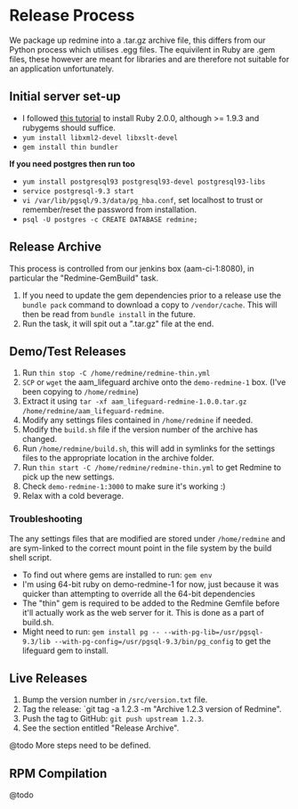 # Release Process

We package up redmine into a .tar.gz archive file, this differs from our Python process which utilises .egg files. The equivilent in Ruby are .gem files, these however are meant for libraries and are therefore not suitable for an application unfortunately.

## Initial server set-up

* I followed [this tutorial](http://tecadmin.net/how-to-install-ruby-2-0-0-on-centos-6-using-rvm) to install Ruby 2.0.0, although >= 1.9.3 and rubygems should suffice.
* `yum install libxml2-devel libxslt-devel`
* `gem install thin bundler`

**If you need postgres then run too**

* `yum install postgresql93 postgresql93-devel postgresql93-libs`
* `service postgresql-9.3 start`
* `vi /var/lib/pgsql/9.3/data/pg_hba.conf`, set localhost to trust or remember/reset the password from installation.
* `psql -U postgres -c CREATE DATABASE redmine;`

## Release Archive

This process is controlled from our jenkins box (aam-ci-1:8080), in particular the "Redmine-GemBuild" task.

1. If you need to update the gem dependencies prior to a release use the `bundle pack` command to download a copy to `/vendor/cache`. This will then be read from `bundle install` in the future.
1. Run the task, it will spit out a ".tar.gz" file at the end.

## Demo/Test Releases

1. Run `thin stop -C /home/redmine/redmine-thin.yml`
1. `SCP` or `wget` the aam_lifeguard archive onto the `demo-redmine-1` box. (I've been copying to `/home/redmine`)
1. Extract it using `tar -xf aam_lifeguard-redmine-1.0.0.tar.gz /home/redmine/aam_lifeguard-redmine`.
1. Modify any settings files contained in `/home/redmine` if needed.
1. Modify the `build.sh` file if the version number of the archive has changed.
1. Run `/home/redmine/build.sh`, this will add in symlinks for the settings files to the appropriate location in the archive folder.
1. Run `thin start -C /home/redmine/redmine-thin.yml` to get Redmine to pick up the new settings.
1. Check `demo-redmine-1:3000` to make sure it's working :)
1. Relax with a cold beverage.

### Troubleshooting

The any settings files that are modified are stored under `/home/redmine` and are sym-linked to the correct mount point in the file system by the build shell script. 

* To find out where gems are installed to run: `gem env`
* I'm using 64-bit ruby on demo-redmine-1 for now, just because it was quicker than attempting to override all the 64-bit dependencies 
* The "thin" gem is required to be added to the Redmine Gemfile before it'll actually work as the web server for it. This is done as a part of build.sh.
* Might need to run: `gem install pg -- --with-pg-lib=/usr/pgsql-9.3/lib --with-pg-config=/usr/pgsql-9.3/bin/pg_config` to get the lifeguard gem to install.

## Live Releases

1. Bump the version number in `/src/version.txt` file.
1. Tag the release: `git tag -a 1.2.3 -m "Archive 1.2.3 version of Redmine".
1. Push the tag to GitHub: `git push upstream 1.2.3`.
1. See the section entitled "Release Archive".

@todo More steps need to be defined.

## RPM Compilation

@todo
